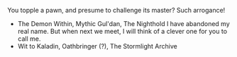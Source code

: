 You topple a pawn, and presume to challenge its master? Such arrogance!
- The Demon Within, Mythic Gul'dan, The Nighthold
I have abandoned my real name. But when next we meet, I will think of a clever one for you to call me.
- Wit to Kaladin, Oathbringer (?), The Stormlight Archive